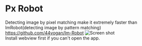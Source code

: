 # Px Robot
Detecting image by pixel matching make it extremely faster than ImRobot(detecting image by pattern matching) https://github.com/44vogan/Im-Robot
<img src="https://raw.githubusercontent.com/44vogan/Px-Robot/main/060.png" alt="Screen shot"><br/>
Install webview first if you can't open the app.
